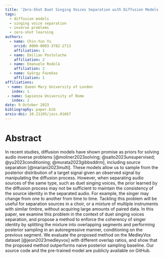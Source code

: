 ```yaml
---
title: 'Zero-Shot Duet Singing Voices Separation with Diffusion Models'
tags:
  - diffusion models
  - singing voice separation
  - inverse problems
  - zero-shot learning
authors:
  - name: Chin-Yun Yu
    orcid: 0000-0003-3782-2713
    affiliation: 1
  - name: Emilian Postolache
    affiliation: 2
  - name: Emanuele Rodolà
    affiliation: 2
  - name: György Fazekas
    affiliation: 1
affiliations:
 - name: Queen Mary University of London
   index: 1
 - name: Sapienza University of Rome
   index: 2
date: 9 October 2023
bibliography: paper.bib
arxiv-doi: 10.21105/joss.01667
---
```


# Abstract

In recent studies, diffusion models have shown promise as priors for solving audio inverse problems [@moliner2023solving; @saito2023unsupervised; @yu2023conditioning; @murata2023gibbsddrm], including source separation [@mariani2023multi]. 
These models allow us to sample from the posterior distribution of a target signal given an observed signal by manipulating the diffusion process.
However, when separating audio sources of the same type, such as duet singing voices, the prior learned by the diffusion process may not be sufficient to maintain the consistency of the source identity in the separated audio.
For example, the singer may change from one to another from time to time.
Tackling this problem will be useful for separation sources in a choir, or a mixture of multiple instruments with similar timbre, without acquiring large amounts of paired data.
In this paper, we examine this problem in the context of duet singing voices separation, and propose a method to enforce the coherency of singer identity by splitting the mixture into overlapping segments and performing posterior sampling in an autoregressive manner, conditioning on the previous segment.
We evaluate the proposed method on the MedleyVox dataset [@jeon2023medleyvox] with different overlap ratios, and show that the proposed method outperforms naive posterior sampling baseline.
Our source code and the pre-trained model are publicly available on GitHub.
